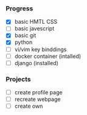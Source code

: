 ### Progress
- [x] basic HMTL CSS
- [ ] basic javescript
- [x] basic git
- [x] python
- [ ] vi/vim key binddings
- [ ] docker container (intalled)
- [ ] django (installed)

### Projects
- [ ] create profile page
- [ ] recreate webpage
- [ ] create own
